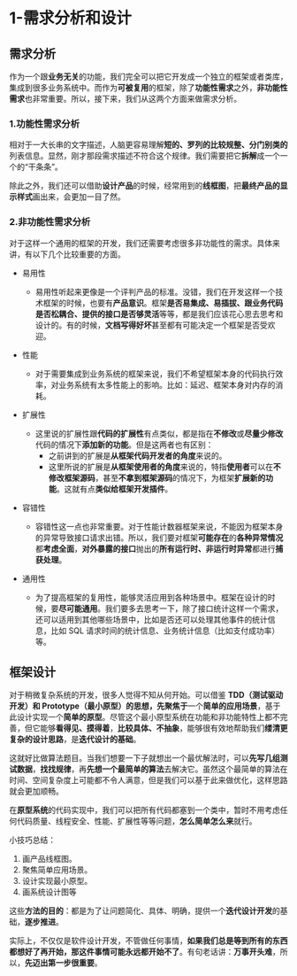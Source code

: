 # 1-需求分析和设计

## 需求分析

作为一个跟**业务无关**的功能，我们完全可以把它开发成一个独立的框架或者类库，集成到很多业务系统中。而作为**可被复用**的框架，除了**功能性需求**之外，**非功能性需求**也非常重要。所以，接下来，我们从这两个方面来做需求分析。

### 1.功能性需求分析

相对于一大长串的文字描述，人脑更容易理解**短的、罗列的比较规整、分门别类的**列表信息。显然，刚才那段需求描述不符合这个规律。我们需要把它**拆解**成一个一个的“干条条”。

除此之外，我们还可以借助**设计产品**的时候，经常用到的**线框图**，把**最终产品的显示样式**画出来，会更加一目了然。

### 2.非功能性需求分析

对于这样一个通用的框架的开发，我们还需要考虑很多非功能性的需求。具体来讲，有以下几个比较重要的方面。

- 易用性
  - 易用性听起来更像是一个评判产品的标准。没错，我们在开发这样一个技术框架的时候，也要有**产品意识**。框架**是否易集成、易插拔、跟业务代码是否松耦合、提供的接口是否够灵活**等等，都是我们应该花心思去思考和设计的。有的时候，**文档写得好坏**甚至都有可能决定一个框架是否受欢迎。
- 性能
  - 对于需要集成到业务系统的框架来说，我们不希望框架本身的代码执行效率，对业务系统有太多性能上的影响。比如：延迟、框架本身对内存的消耗。
- 扩展性
  - 这里说的扩展性跟**代码的扩展性**有点类似，都是指在**不修改**或**尽量少修改**代码的情况下**添加新的功能**。但是这两者也有区别：
    - 之前讲到的扩展是**从框架代码开发者的角度**来说的。
    - 这里所说的扩展是**从框架使用者的角度**来说的，特指**使用者**可以在**不修改框架源码**，甚至**不拿到框架源码**的情况下，为框架**扩展新的功能**。这就有点**类似给框架开发插件**。

- 容错性
  - 容错性这一点也非常重要。对于性能计数器框架来说，不能因为框架本身的异常导致接口请求出错。所以，我们要对框架**可能存在**的**各种异常情况**都**考虑全面**，**对外暴露的接口**抛出的**所有运行时、非运行时异常**都进行**捕获处理**。
- 通用性
  - 为了提高框架的复用性，能够灵活应用到各种场景中。框架在设计的时候，要**尽可能通用**。我们要多去思考一下，除了接口统计这样一个需求，还可以适用到其他哪些场景中，比如是否还可以处理其他事件的统计信息，比如 SQL 请求时间的统计信息、业务统计信息（比如支付成功率）等。

## 框架设计

对于稍微复杂系统的开发，很多人觉得不知从何开始。可以借鉴 **TDD（测试驱动开发）**和 **Prototype（最小原型）**的**思想**，先**聚焦于**一个**简单的应用场景**，基于此设计实现一个**简单的原型**。尽管这个最小原型系统在功能和非功能特性上都不完善，但它能够**看得见、摸得着**，**比较具体、不抽象**，能够很有效地帮助我们**缕清更复杂的设计思路**，是**迭代设计的基础**。

这就好比做算法题目。当我们想要一下子就想出一个最优解法时，可以**先写几组测试数据**，**找找规律**，再**先想一个最简单的算法**去解决它。虽然这个最简单的算法在时间、空间复杂度上可能都不令人满意，但是我们可以基于此来做优化，这样思路就会更加顺畅。

在**原型系统**的代码实现中，我们可以把所有代码都塞到一个类中，暂时不用考虑任何代码质量、线程安全、性能、扩展性等等问题，**怎么简单怎么来**就行。

小技巧总结：

1. 画产品线框图。
2. 聚焦简单应用场景。
3. 设计实现最小原型。
4. 画系统设计图等

这些**方法的目的**：都是为了让问题简化、具体、明确，提供一个**迭代设计开发**的基础，**逐步推进**。

实际上，不仅仅是软件设计开发，不管做任何事情，**如果我们总是等到所有的东西都想好了再开始，那这件事情可能永远都开始不了**。有句老话讲：**万事开头难**，所以，**先迈出第一步很重要**。

